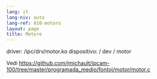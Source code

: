 ```yaml
---
lang: it
lang-niv: auto
lang-ref: 010-motoro
layout: page
title: Motore
---
```



driver: /ipc/drv/motor.ko
dispositivo: / dev / motor

Vedi <https://github.com/jmichault/ipcam-100/tree/master/programada_medio/fontoj/motor/motor.c>


